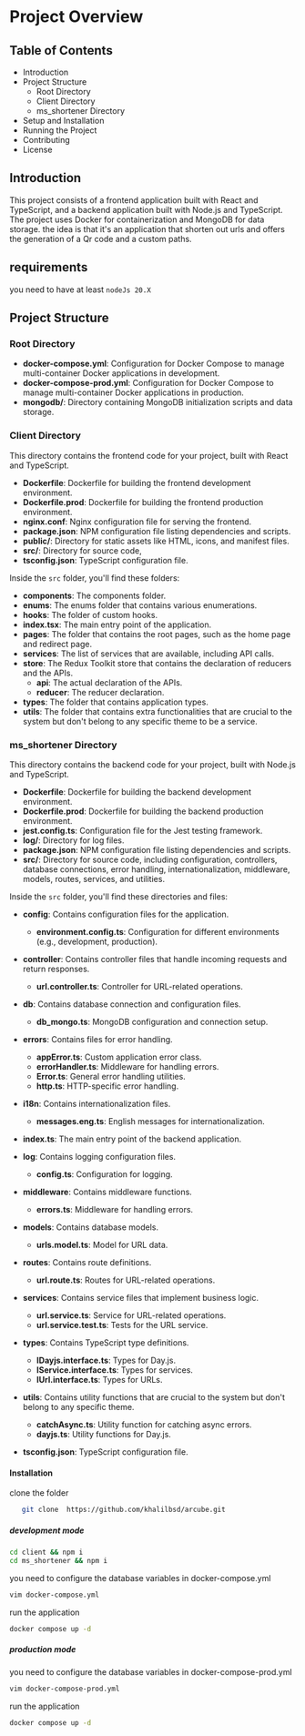 # Project Overview

## Table of Contents
- Introduction
- Project Structure
  - Root Directory
  - Client Directory
  - ms_shortener Directory
- Setup and Installation
- Running the Project
- Contributing
- License

## Introduction
This project consists of a frontend application built with React and TypeScript, and a backend application built with Node.js and TypeScript. The project uses Docker for containerization and MongoDB for data storage. the idea is that it's an application that shorten out urls and offers the generation of a Qr code and a custom paths.
## requirements
you need to  have at least `nodeJs 20.X`

## Project Structure

### Root Directory
- **docker-compose.yml**: Configuration for Docker Compose to manage multi-container Docker applications in development.
- **docker-compose-prod.yml**: Configuration for Docker Compose to manage multi-container Docker applications in production.
- **mongodb/**: Directory containing MongoDB initialization scripts and data storage.

### Client Directory
This directory contains the frontend code for your project, built with React and TypeScript.

- **Dockerfile**: Dockerfile for building the frontend development environment.
- **Dockerfile.prod**: Dockerfile for building the frontend production environment.
- **nginx.conf**: Nginx configuration file for serving the frontend.
- **package.json**: NPM configuration file listing dependencies and scripts.
- **public/**: Directory for static assets like HTML, icons, and manifest files.
- **src/**: Directory for source code,
- **tsconfig.json**: TypeScript configuration file.

Inside the `src` folder, you'll find these folders:

- **components**: The components folder.
- **enums**: The enums folder that contains various enumerations.
- **hooks**: The folder of custom hooks.
- **index.tsx**: The main entry point of the application.
- **pages**: The folder that contains the root pages, such as the home page and redirect page.
- **services**: The list of services that are available, including API calls.
- **store**: The Redux Toolkit store that contains the declaration of reducers and the APIs.
  - **api**: The actual declaration of the APIs.
  - **reducer**: The reducer declaration.
- **types**: The folder that contains application types.
- **utils**: The folder that contains extra functionalities that are crucial to the system but don't belong to any specific theme to be a service.

### ms_shortener Directory
This directory contains the backend code for your project, built with Node.js and TypeScript.
- **Dockerfile**: Dockerfile for building the backend development environment.
- **Dockerfile.prod**: Dockerfile for building the backend production environment.
- **jest.config.ts**: Configuration file for the Jest testing framework.
- **log/**: Directory for log files.
- **package.json**: NPM configuration file listing dependencies and scripts.
- **src/**: Directory for source code, including configuration, controllers, database connections, error handling, internationalization, middleware, models, routes, services, and utilities.

Inside the `src` folder, you'll find these directories and files:

- **config**: Contains configuration files for the application.
  - **environment.config.ts**: Configuration for different environments (e.g., development, production).

- **controller**: Contains controller files that handle incoming requests and return responses.
  - **url.controller.ts**: Controller for URL-related operations.

- **db**: Contains database connection and configuration files.
  - **db_mongo.ts**: MongoDB configuration and connection setup.

- **errors**: Contains files for error handling.
  - **appError.ts**: Custom application error class.
  - **errorHandler.ts**: Middleware for handling errors.
  - **Error.ts**: General error handling utilities.
  - **http.ts**: HTTP-specific error handling.

- **i18n**: Contains internationalization files.
  - **messages.eng.ts**: English messages for internationalization.

- **index.ts**: The main entry point of the backend application.

- **log**: Contains logging configuration files.
  - **config.ts**: Configuration for logging.

- **middleware**: Contains middleware functions.
  - **errors.ts**: Middleware for handling errors.

- **models**: Contains database models.
  - **urls.model.ts**: Model for URL data.

- **routes**: Contains route definitions.
  - **url.route.ts**: Routes for URL-related operations.

- **services**: Contains service files that implement business logic.
  - **url.service.ts**: Service for URL-related operations.
  - **url.service.test.ts**: Tests for the URL service.

- **types**: Contains TypeScript type definitions.
  - **IDayjs.interface.ts**: Types for Day.js.
  - **IService.interface.ts**: Types for services.
  - **IUrl.interface.ts**: Types for URLs.

- **utils**: Contains utility functions that are crucial to the system but don't belong to any specific theme.
  - **catchAsync.ts**: Utility function for catching async errors.
  - **dayjs.ts**: Utility functions for Day.js.



- **tsconfig.json**: TypeScript configuration file.


#### Installation
clone the folder
```bash
   git clone  https://github.com/khalilbsd/arcube.git
   ```
##### development mode
  ```bash
  cd client && npm i
  cd ms_shortener && npm i
  ```
you need to configure the  database variables in docker-compose.yml
```bash
vim docker-compose.yml
```
run the  application
```bash
docker compose up -d
```

##### production mode
you need to configure the  database variables in docker-compose-prod.yml
```bash
vim docker-compose-prod.yml
```
run the  application
```bash
docker compose up -d
```
